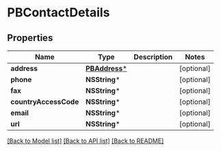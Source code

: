 # PBContactDetails

## Properties
Name | Type | Description | Notes
------------ | ------------- | ------------- | -------------
**address** | [**PBAddress***](PBAddress.md) |  | [optional] 
**phone** | **NSString*** |  | [optional] 
**fax** | **NSString*** |  | [optional] 
**countryAccessCode** | **NSString*** |  | [optional] 
**email** | **NSString*** |  | [optional] 
**url** | **NSString*** |  | [optional] 

[[Back to Model list]](../README.md#documentation-for-models) [[Back to API list]](../README.md#documentation-for-api-endpoints) [[Back to README]](../README.md)


